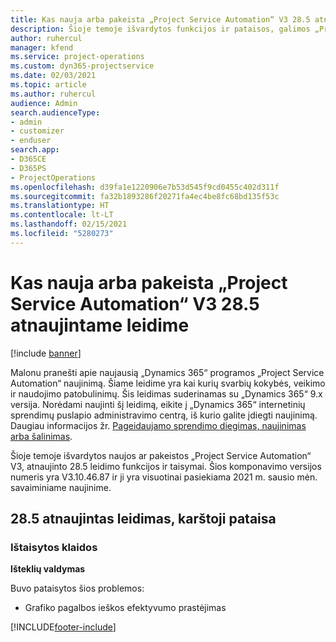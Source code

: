 ```yaml
---
title: Kas nauja arba pakeista „Project Service Automation“ V3 28.5 atnaujintame leidime, karštoji pataisa
description: Šioje temoje išvardytos funkcijos ir pataisos, galimos „Project Service Automation“ V3 28.5 atnaujintame leidime, karštojoje pataisoje.
author: ruhercul
manager: kfend
ms.service: project-operations
ms.custom: dyn365-projectservice
ms.date: 02/03/2021
ms.topic: article
ms.author: ruhercul
audience: Admin
search.audienceType:
- admin
- customizer
- enduser
search.app:
- D365CE
- D365PS
- ProjectOperations
ms.openlocfilehash: d39fa1e1220906e7b53d545f9cd0455c402d311f
ms.sourcegitcommit: fa32b1893286f20271fa4ec4be8fc68bd135f53c
ms.translationtype: HT
ms.contentlocale: lt-LT
ms.lasthandoff: 02/15/2021
ms.locfileid: "5280273"
---
```

# <a name="whats-new-or-changed-in-project-service-automation-update-release-285-v3"></a>Kas nauja arba pakeista „Project Service Automation“ V3 28.5 atnaujintame leidime

[!include [banner](../includes/psa-now-project-operations.md)]

Malonu pranešti apie naujausią „Dynamics 365“ programos „Project Service Automation“ naujinimą. Šiame leidime yra kai kurių svarbių kokybės, veikimo ir naudojimo patobulinimų. Šis leidimas suderinamas su „Dynamics 365“ 9.x versija. Norėdami naujinti šį leidimą, eikite į „Dynamics 365“ internetinių sprendimų puslapio administravimo centrą, iš kurio galite įdiegti naujinimą. Daugiau informacijos žr. [Pageidaujamo sprendimo diegimas, naujinimas arba šalinimas](https://docs.microsoft.com/power-platform/admin/install-remove-preferred-solution).

Šioje temoje išvardytos naujos ar pakeistos „Project Service Automation“ V3, atnaujinto 28.5 leidimo funkcijos ir taisymai. Šios komponavimo versijos numeris yra V3.10.46.87 ir ji yra visuotinai pasiekiama 2021 m. sausio mėn. savaiminiame naujinime.

## <a name="update-release-285-hotfix"></a>28.5 atnaujintas leidimas, karštoji pataisa

### <a name="bug-fixes"></a>Ištaisytos klaidos

**Išteklių valdymas**

Buvo pataisytos šios problemos:

- Grafiko pagalbos ieškos efektyvumo prastėjimas



[!INCLUDE[footer-include](../includes/footer-banner.md)]